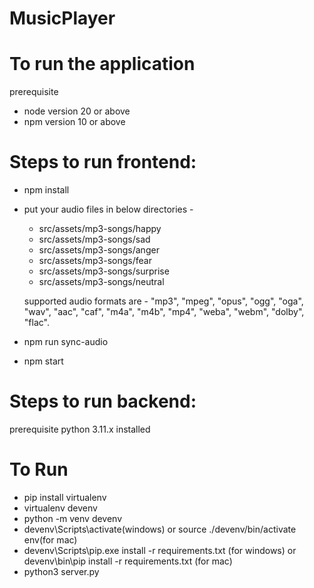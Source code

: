 # MusicPlayer

# To run the application

prerequisite
* node version 20 or above
* npm version 10 or above

# Steps to run frontend:

* npm install
* put your audio files in below directories -

   * src/assets/mp3-songs/happy
   * src/assets/mp3-songs/sad
   * src/assets/mp3-songs/anger
   * src/assets/mp3-songs/fear
   * src/assets/mp3-songs/surprise
   * src/assets/mp3-songs/neutral
     
  supported audio formats are -
   "mp3", "mpeg", "opus", "ogg", "oga", "wav", "aac", "caf", "m4a", "m4b", "mp4", "weba", "webm", "dolby", "flac".

* npm run sync-audio
* npm start

# Steps to run backend:

prerequisite
python 3.11.x installed

# To Run
* pip install virtualenv
* virtualenv devenv
* python -m venv devenv
* devenv\Scripts\activate(windows) or source ./devenv/bin/activate env(for mac)
* devenv\Scripts\pip.exe install -r requirements.txt  (for windows) or devenv\bin\pip install -r requirements.txt  (for mac)
* python3 server.py
